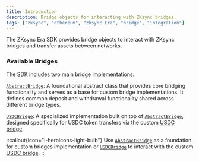 ```yaml
---
title: Introduction
description: Bridge objects for interacting with ZKsync bridges.
tags: ["zksync", "ethereum", "zksync Era", "bridge", "integration"]
---
```


The ZKsync Era SDK provides bridge objects to interact with ZKsync bridges and transfer assets between networks.

### Available Bridges

The SDK includes two main bridge implementations:

[`AbstractBridge`](./bridges/01.abstract-bridge.md): A foundational abstract class that provides core bridging functionality
and serves as a base for custom bridge implementations. It defines common deposit and withdrawal functionality shared across
different bridge types.

[`USDCBridge`](./bridges/02.usdc-bridge.md): A specialized implementation built on top of [`AbstractBridge`](./bridges/01.abstract-bridge.md),
designed specifically for USDC token transfers via the custom [USDC bridge](https://github.com/matter-labs/usdc-bridge).

::callout{icon="i-heroicons-light-bulb"}
Use [`AbstractBridge`](./bridges/01.abstract-bridge.md) as a foundation for custom bridges implementation or [`USDCBridge`](./bridges/02.usdc-bridge.md)
to interact with the custom [USDC bridge](https://github.com/matter-labs/usdc-bridge).
::
